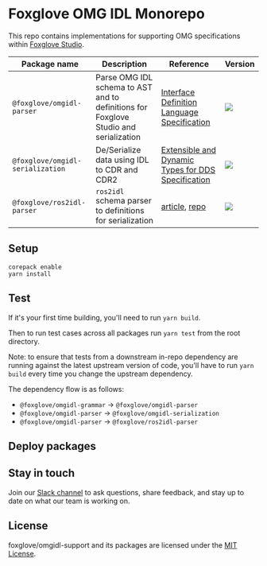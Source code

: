 # Foxglove OMG IDL Monorepo

This repo contains implementations for supporting OMG specifications within [Foxglove Studio](https://www.foxglove.dev).

| Package name                     | Description                                                                          | Reference                                                                                                         | Version                                                                                                                      |
| -------------------------------- | ------------------------------------------------------------------------------------ | ----------------------------------------------------------------------------------------------------------------- | ---------------------------------------------------------------------------------------------------------------------------- |
| `@foxglove/omgidl-parser`        | Parse OMG IDL schema to AST and to definitions for Foxglove Studio and serialization | [Interface Definition Language Specification](https://www.omg.org/spec/IDL/4.2/PDF)                               | [![](https://shields.io/npm/v/@foxglove/omgidl-grammar)](https://www.npmjs.com/package/@foxglove/omgidl-grammar)             |
| `@foxglove/omgidl-serialization` | De/Serialize data using IDL to CDR and CDR2                                          | [Extensible and Dynamic Types for DDS Specification](https://www.omg.org/spec/DDS-XTypes/1.2/PDF)                 | [![](https://shields.io/npm/v/@foxglove/omgidl-serialization)](https://www.npmjs.com/package/@foxglove/omgidl-serialization) |
| `@foxglove/ros2idl-parser`       | `ros2idl` schema parser to definitions for serialization                             | [article](https://design.ros2.org/articles/idl_interface_definition.html), [repo](https://github.com/ros2/rosidl) | [![](https://shields.io/npm/v/@foxglove/ros2idl-parser)](https://www.npmjs.com/package/@foxglove/ros2idl-parser)             |

## Setup

```
corepack enable
yarn install
```

## Test

If it's your first time building, you'll need to run `yarn build`.

Then to run test cases across all packages run `yarn test` from the root directory.

Note: to ensure that tests from a downstream in-repo dependency are running against the latest upstream version of code, you'll have to run `yarn build` every time you change the upstream dependency.

The dependency flow is as follows:

- `@foxglove/omgidl-grammar` -> `@foxglove/omgidl-parser`
- `@foxglove/omgidl-parser` -> `@foxglove/omgidl-serialization`
- `@foxglove/omgidl-parser` -> `@foxglove/ros2idl-parser`

## Deploy packages

## Stay in touch

Join our [Slack channel](https://foxglove.dev/join-slack) to ask questions, share feedback, and stay up to date on what our team is working on.

## License

foxglove/omgidl-support and its packages are licensed under the [MIT License](https://opensource.org/licenses/MIT).
